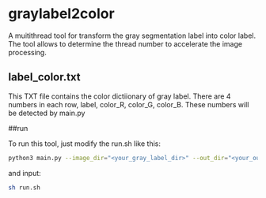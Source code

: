 # graylabel2color

A muitithread tool for transform the gray segmentation label into color label. The tool allows to determine the thread number to accelerate the image processing.

## label_color.txt

This TXT file contains the color dictiionary of gray label. There are 4 numbers in each row, label, color_R, color_G, color_B. These numbers will be detected by main.py

##run

To run this tool, just modify the run.sh like this:
```bash
python3 main.py --image_dir="<your_gray_label_dir>" --out_dir="<your_output_dir>" --threads=6
```
and input:
```bash
sh run.sh
```
